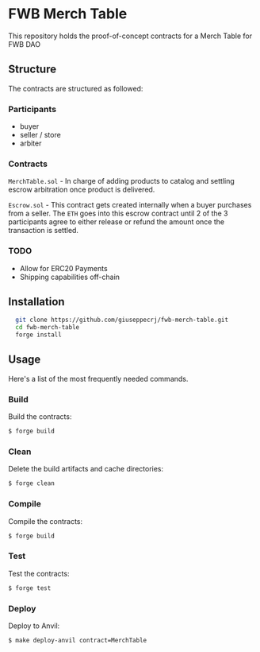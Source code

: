 # FWB Merch Table

This repository holds the proof-of-concept contracts for a Merch Table for FWB DAO

## Structure

The contracts are structured as followed:

### Participants

- buyer
- seller / store
- arbiter

### Contracts

`MerchTable.sol` - In charge of adding products to catalog and settling escrow arbitration once product is delivered.

`Escrow.sol` - This contract gets created internally when a buyer purchases from a seller. The `ETH` goes into this escrow contract until 2 of the 3 participants agree to either release or refund the amount once the transaction is settled.

### TODO

- Allow for ERC20 Payments
- Shipping capabilities off-chain

## Installation

```bash
  git clone https://github.com/giuseppecrj/fwb-merch-table.git
  cd fwb-merch-table
  forge install
```

## Usage

Here's a list of the most frequently needed commands.

### Build

Build the contracts:

```sh
$ forge build
```

### Clean

Delete the build artifacts and cache directories:

```sh
$ forge clean
```

### Compile

Compile the contracts:

```sh
$ forge build
```

### Test

Test the contracts:

```sh
$ forge test
```

### Deploy

Deploy to Anvil:

```sh
$ make deploy-anvil contract=MerchTable
```
